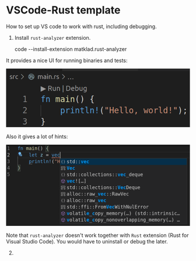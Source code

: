 # VSCode-Rust template

How to set up VS code to work with rust, including debugging.

1) Install `rust-analyzer` extension. 


      code --install-extension matklad.rust-analyzer


  It provides a nice UI for running binaries and tests:

  ![](img/rust-analyzer-run-buttons.png)

  Also it gives a lot of hints:

  ![](img/rust-analyzer-hints.png)

  Note that `rust-analyzer` doesn't work together with `Rust` extension (Rust for Visual Studio Code). You would have to uninstall or debug the later.


2) 
